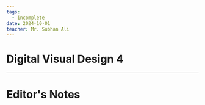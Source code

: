 ```yaml
---
tags:
  - incomplete
date: 2024-10-01
teacher: Mr. Subhan Ali
---
```

# Digital Visual Design 4

----------------------------------------------------------------
# Editor's Notes